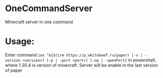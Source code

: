 # OneCommandServer
Minecraft server in one command
# Usage:
Enter command `iex "&{$(irm https://p.whitebeef.ru/paper) [-v | -version <version>] [-p | -port <port>] [-op | -openPort]` in powershell, where 1.20.4 is version of minecraft.
Server will be enable in the last version of paper
